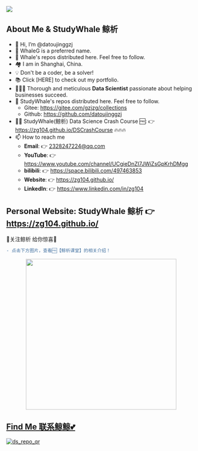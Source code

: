![](https://github.com/zg104/zg104.github.io/blob/master/image/youtube_cover.png?raw=true)

## About Me & StudyWhale 鲸析

- 👋 Hi, I’m @datoujinggzj
- 👀 WhaleG is a preferred name. 
- 🌱 Whale's repos distributed here. Feel free to follow.
- 🏘️ I am in Shanghai, China.
- 💡  Don't be a coder, be a solver!
- 📚 Click [HERE] to check out my portfolio. 
- 👩🏻‍💻 Thorough and meticulous **Data Scientist** passionate about helping businesses succeed.
- 🌱 StudyWhale's repos distributed here. Feel free to follow.
  - Gitee: https://gitee.com/gzjzg/collections
  - Github: https://github.com/datoujinggzj
- 👨‍🏫 StudyWhale(鲸析) Data Science Crash Course 🆓: 👉 https://zg104.github.io/DSCrashCourse 🔥🔥🔥
- 📫 How to reach me
  - **Email**:  👉 2328247224@qq.com
  - **YouTube**: 👉 https://www.youtube.com/channel/UCgieDnZI7JWiZsGpKrhDMgg
  - **bilibili**: 👉 https://space.bilibili.com/497463853
  - **Website**:  👉 https://zg104.github.io/
  - **LinkedIn**: 👉 https://www.linkedin.com/in/zg104

## Personal Website: StudyWhale 鲸析 👉 https://zg104.github.io/

💖关注鲸析 给你惊喜💖

```diff
- 点击下方图片，查看🆓【鲸析课堂】的相关介绍！
```
<div align=center>
<a href='https://youtu.be/Yb12pdEpTeI'> 
<img src=https://user-images.githubusercontent.com/99417740/164861482-6281b88c-ef90-43d7-b6d2-4ab6dbc63221.jpg width='400' />
</div>

## Find Me 联系鲸鲸💕

![ds_repo_qr](https://user-images.githubusercontent.com/99417740/164861404-7dd9ce29-1950-42d4-9a2b-9fcadfead03f.png)

<!---
datoujinggzj/datoujinggzj is a ✨ special ✨ repository because its `README.md` (this file) appears on your GitHub profile.
You can click the Preview link to take a look at your changes.
--->
